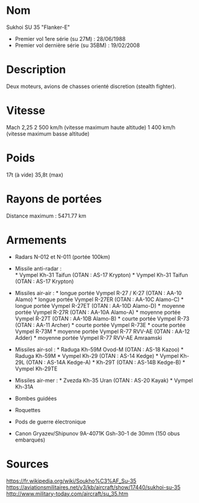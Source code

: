 # Nom

Sukhoi SU 35 "Flanker-E"

- Premier vol 1ere série (su 27M)		: 	28/06/1988
- Premier vol dernière série (su 35BM)  : 	19/02/2008

# Description

Deux moteurs, avions de chasses orienté discretion (stealth fighter).

# Vitesse

Mach 2,25  2 500 km/h 	(vitesse maximum haute altitude)
1 400 km/h 				(vitesse maximum basse altitude)

# Poids

17t  (à vide)
35,8t (max)

# Rayons de portées

Distance maximum : 5471.77 km

# Armements

- Radars N-012 et N-011 (portée 100km)
- Missile anti-radar :	
						* Vympel Kh-31 Taifun (OTAN : AS-17 Krypton)
						* Vympel Kh-31 Taifun (OTAN : AS-17 Krypton)
- Missiles air-air :
						* longue portée Vympel R-27 / K-27 (OTAN : AA-10 Alamo)
						* longue portée Vympel R-27ER (OTAN : AA-10C Alamo-C)
						* longue portée Vympel R-27ET (OTAN : AA-10D Alamo-D)
						* moyenne portée Vympel R-27R (OTAN : AA-10A Alamo-A)
						* moyenne portée Vympel R-27T (OTAN : AA-10B Alamo-B)
						* courte portée Vympel R-73 (OTAN : AA-11 Archer)
						* courte portée Vympel R-73E
						* courte portée Vympel R-73M
						* moyenne portée Vympel R-77 RVV-AE (OTAN : AA-12 Adder)
						* moyenne portée Vympel R-77 RVV-AE Amraamski
					
- Missiles air-sol :
						* Raduga Kh-59M Ovod-M (OTAN : AS-18 Kazoo)
						* Raduga Kh-59M
						* Vympel Kh-29 (OTAN : AS-14 Kedge)
						* Vympel Kh-29L (OTAN : AS-14A Kedge-A)
						* Kh-29T (OTAN : AS-14B Kedge-B)
						* Vympel Kh-29TE
						
- Missiles air-mer :	* Zvezda Kh-35 Uran (OTAN : AS-20 Kayak)
						* Vympel Kh-31A
- Bombes guidées
- Roquettes
- Pods de guerre électronique
- Canon Gryazev/Shipunov 9A-4071K Gsh-30-1 de 30mm (150 obus embarqués)

# Sources

https://fr.wikipedia.org/wiki/Soukho%C3%AF_Su-35
https://aviationsmilitaires.net/v3/kb/aircraft/show/17440/sukhoi-su-35
http://www.military-today.com/aircraft/su_35.htm
